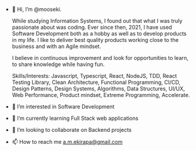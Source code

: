 - 👋 Hi, I’m @mooseki. 

   While studying Information Systems, I found out that what I was truly passionate about was coding. Ever since then, 2021, I have used Software Development both as a hobby as well as to develop products in my life. I like to deliver best quality products working close to the business and with an Agile mindset.

   I believe in continuous improvement and look for opportunities to learn, to share knowledge while having fun.

   Skills/Interests: Javascript, Typescript, React, NodeJS, TDD, React Testing Library, Clean Architecture, Functional Programming, CI/CD, Design Patterns, Design Systems, Algorithms, Data Structures, UI/UX, Web Performance, Product mindset, Extreme Programming, Accelerate.
- 👀 I’m interested in Software Development
- 🌱 I’m currently learning Full Stack web applications
- 💞️ I’m looking to collaborate on Backend projects
- 📫 How to reach me a.m.ekirapa@gmail.com

<!---
mooseki/mooseki is a ✨ special ✨ repository because its `README.md` (this file) appears on your GitHub profile.
You can click the Preview link to take a look at your changes.
--->
